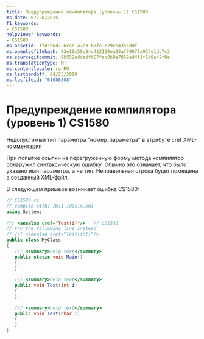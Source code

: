 ```yaml
---
title: Предупреждение компилятора (уровень 1) CS1580
ms.date: 07/20/2015
f1_keywords:
- CS1580
helpviewer_keywords:
- CS1580
ms.assetid: ffd1b6d7-6cab-47e3-b7fe-c79cb435cddf
ms.openlocfilehash: 93e10c59c84c412129ea93af7997fa924e1dc7c3
ms.sourcegitcommit: 9b552addadfb57fab0b9e7852ed4f1f1b8a42f8e
ms.translationtype: MT
ms.contentlocale: ru-RU
ms.lasthandoff: 04/23/2019
ms.locfileid: "61686308"
---
```

# <a name="compiler-warning-level-1-cs1580"></a>Предупреждение компилятора (уровень 1) CS1580
Недопустимый тип параметра "номер_параметра" в атрибуте cref XML-комментария  
  
 При попытке ссылки на перегруженную форму метода компилятор обнаружил синтаксическую ошибку. Обычно это означает, что было указано имя параметра, а не тип. Неправильная строка будет помещена в созданный XML-файл.  
  
 В следующем примере возникает ошибка CS1580:  
  
```csharp  
// CS1580.cs  
// compile with: /W:1 /doc:x.xml  
using System;  
  
/// <seealso cref="Test(i)"/>   // CS1580  
// try the following line instead  
// /// <seealso cref="Test(int)"/>  
public class MyClass  
{  
   /// <summary>help text</summary>  
   public static void Main()  
   {  
   }  
  
   /// <summary>help text</summary>  
   public void Test(int i)  
   {  
   }  
  
   /// <summary>help text</summary>  
   public void Test(char i)  
   {  
   }  
}  
```
